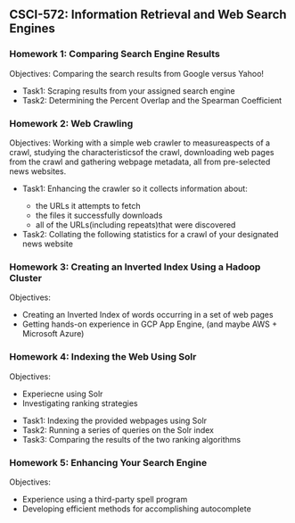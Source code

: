 <h2>CSCI-572: Information Retrieval and Web Search Engines</h2>
<h3>Homework 1: Comparing Search Engine Results</h3>
<p>Objectives: Comparing the search results from Google versus Yahoo!</p>
<ul>
    <li>Task1: Scraping results from your assigned search engine</li>
    <li>Task2: Determining the Percent Overlap and the Spearman Coefficient</li>
</ul>

<h3>Homework 2: Web Crawling</h3>
<p>
    Objectives: Working with a simple web crawler to measureaspects of a crawl, 
    studying the characteristicsof  the  crawl,  downloading  web  pages from  
    the crawl and gathering webpage metadata,  all from pre-selected news 
    websites.
</p>
<ul>
    <li>Task1: Enhancing the crawler so it collects information about:</li>
    <ul>
        <li>the  URLs  it  attempts  to  fetch</li>
        <li>the  files  it  successfully  downloads</li>
        <li>all  of  the  URLs(including  repeats)that  were  discovered</li>
    </ul>
    <li>
        Task2: Collating the following statistics for a crawl of your designated 
        news website
    </li>
</ul>

<h3>Homework 3: Creating an Inverted Index Using a Hadoop Cluster </h3>
<p>
    Objectives:
    <ul>
        <li>
            Creating an Inverted Index of words occurring in a set of web pages
        </li>
        <li>
            Getting hands-on experience in GCP App Engine, (and maybe AWS + 
            Microsoft Azure)
        </li>
    </ul>
</p>

<h3>Homework 4: Indexing the Web Using Solr</h3>
<p>
    Objectives:
    <ul>
        <li>Experiecne using Solr</li>
        <li>Investigating ranking strategies</li>
    </ul>
</p>
<ul>
    <li>Task1: Indexing the provided webpages using Solr</li>
    <li>Task2: Running a series of queries on the Solr index</li>
    <li>Task3: Comparing the results of the two ranking algorithms</li>
</ul>

<h3>Homework 5: Enhancing Your Search Engine</h3>
<p>
    Objectives:
    <ul>
        <li>Experience using a third-party spell program</li>
        <li>Developing efficient methods for accomplishing autocomplete</li>
    </ul>
</p>
